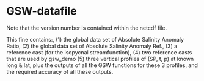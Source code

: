 # GSW-datafile

Note that the version number is contained within the netcdf file.

This fine contains:,
(1) the global data set of Absolute Salinity Anomaly Ratio,
(2) the global data set of Absolute Salinity Anomaly Ref.,
(3) a reference cast (for the isopycnal streamfunction),
(4) two reference casts that are used by gsw_demo
(5) three vertical profiles of (SP, t, p) at known long & lat, plus
the outputs of all the GSW functions for these 3 profiles, and
the required accuracy of all these outputs.

